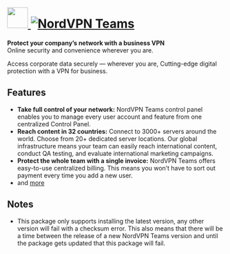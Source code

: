 # [<img src="https://cdn.jsdelivr.net/gh/AdmiringWorm/chocolatey-packages@28991f5d0cb658a025d15e888bafd904a14f5a5e/automatic/nordvpn-teams/icons/48x48.png" height="48" width="48" /> ![NordVPN Teams](https://img.shields.io/chocolatey/v/nordvpn-teams.svg?label=NordVPN%20Teams&style=for-the-badge)](https://chocolatey.org/packages/nordvpn-teams)

**Protect your company’s network with a business VPN**  
Online security and convenience wherever you are.

Access corporate data securely — wherever you are, Cutting-edge digital protection with a VPN for business.

## Features

- **Take full control of your network:** NordVPN Teams control panel enables you to manage every user account and feature from one centralized Control Panel.
- **Reach content in 32 countries:** Connect to 3000+ servers around the world. Choose from 20+ dedicated server locations. Our global infrastructure means your team can easily reach international content, conduct QA testing, and evaluate international marketing campaigns.
- **Protect the whole team with a single invoice:** NordVPN Teams offers easy-to-use centralized billing. This means you won’t have to sort out payment every time you add a new user.
- and [more](https://nordvpnteams.com/features/)

## Notes

- This package only supports installing the latest version, any other version will fail with a checksum error. This also means that there will be a time between the release of a new NordVPN Teams version and until the package gets updated that this package will fail.
